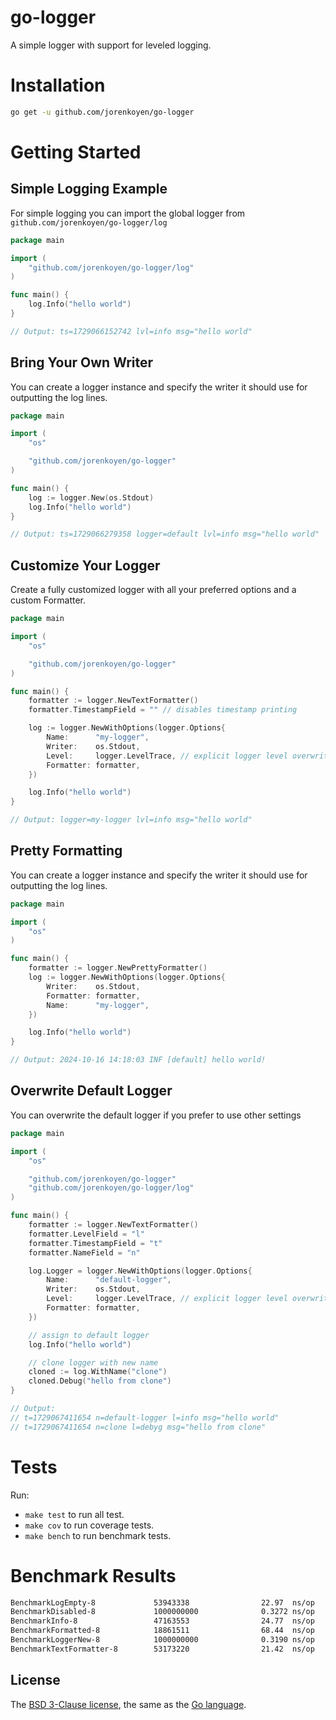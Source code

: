 # go-logger

A simple logger with support for leveled logging.

# Installation

```bash
go get -u github.com/jorenkoyen/go-logger
```

# Getting Started

## Simple Logging Example

For simple logging you can import the global logger from `github.com/jorenkoyen/go-logger/log`

```go
package main

import (
	"github.com/jorenkoyen/go-logger/log"
)

func main() {
	log.Info("hello world")
}

// Output: ts=1729066152742 lvl=info msg="hello world"
```

## Bring Your Own Writer

You can create a logger instance and specify the writer it should use for outputting the log lines.

```go
package main

import (
	"os"

	"github.com/jorenkoyen/go-logger"
)

func main() {
	log := logger.New(os.Stdout)
	log.Info("hello world")
}

// Output: ts=1729066279358 logger=default lvl=info msg="hello world"
```

## Customize Your Logger

Create a fully customized logger with all your preferred options and a custom Formatter.

```go
package main

import (
	"os"

	"github.com/jorenkoyen/go-logger"
)

func main() {
	formatter := logger.NewTextFormatter()
	formatter.TimestampField = "" // disables timestamp printing

	log := logger.NewWithOptions(logger.Options{
		Name:      "my-logger",
		Writer:    os.Stdout,
		Level:     logger.LevelTrace, // explicit logger level overwrites logger.GlobalLevel
		Formatter: formatter,
	})

	log.Info("hello world")
}

// Output: logger=my-logger lvl=info msg="hello world"
```

## Pretty Formatting

You can create a logger instance and specify the writer it should use for outputting the log lines.

```go
package main

import (
	"os"
)

func main() {
	formatter := logger.NewPrettyFormatter()
	log := logger.NewWithOptions(logger.Options{
		Writer:    os.Stdout,
		Formatter: formatter,
		Name:      "my-logger",
	})

	log.Info("hello world")
}

// Output: 2024-10-16 14:18:03 INF [default] hello world!
```

## Overwrite Default Logger

You can overwrite the default logger if you prefer to use other settings

```go
package main

import (
	"os"

	"github.com/jorenkoyen/go-logger"
	"github.com/jorenkoyen/go-logger/log"
)

func main() {
	formatter := logger.NewTextFormatter()
	formatter.LevelField = "l"
	formatter.TimestampField = "t"
	formatter.NameField = "n"

	log.Logger = logger.NewWithOptions(logger.Options{
		Name:      "default-logger",
		Writer:    os.Stdout,
		Level:     logger.LevelTrace, // explicit logger level overwrites logger.GlobalLevel
		Formatter: formatter,
	})

	// assign to default logger
	log.Info("hello world")

	// clone logger with new name
	cloned := log.WithName("clone")
	cloned.Debug("hello from clone")
}

// Output: 
// t=1729067411654 n=default-logger l=info msg="hello world"
// t=1729067411654 n=clone l=debyg msg="hello from clone"
```

# Tests

Run:

- `make test` to run all test.
- `make cov` to run coverage tests.
- `make bench` to run benchmark tests.

# Benchmark Results

```bash
BenchmarkLogEmpty-8             53943338                22.97  ns/op          0   B/op          0 allocs/op
BenchmarkDisabled-8             1000000000              0.3272 ns/op          0   B/op          0 allocs/op
BenchmarkInfo-8                 47163553                24.77  ns/op          0   B/op          0 allocs/op
BenchmarkFormatted-8            18861511                68.44  ns/op          48  B/op          1 allocs/op
BenchmarkLoggerNew-8            1000000000              0.3190 ns/op          0   B/op          0 allocs/op
BenchmarkTextFormatter-8        53173220                21.42  ns/op          282 B/op          0 allocs/op
```

## License

The [BSD 3-Clause license](http://opensource.org/licenses/BSD-3-Clause), the same as
the [Go language](http://golang.org/LICENSE).
